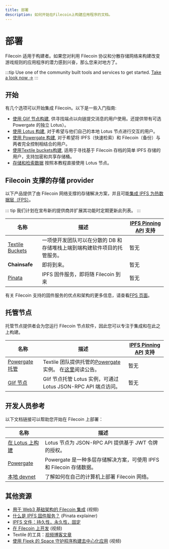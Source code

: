 ```yaml
---
title: 部署
description: 如何开始在Filecoin上构建应用程序的文档。
---
```


# 部署

Filecoin 适用于构建者。如果您对利用 Filecoin 协议和分散存储网络来构建改变游戏规则的应用程序的潜力感到兴奋，那么您来对地方了。

:::tip
Use one of the community built tools and services to get started. [Take a look now →](../store/README.md)
:::

## 开始

有几个选项可以开始集成 Filecoin。以下是一些入门指南:

- [使用 Glif 节点构建](hosted-lotus.md), 供寻找端点以向链提交消息的用户使用。还提供带有可选 Powergate 的独立 Lotus）。
- [使用 Lotus 构建](lotus/README.md), 对于希望与他们自己的本地 Lotus 节点进行交互的用户。
- [使用 Powergate 构建](hosted-powergate.md), 对于希望将 IPFS（快速检索）和 Filecoin（备份）与两者完全控制相结合的用户。
- [使用Textile buckets构建](textile-buckets.md), 适用于寻找基于 Filecoin 存档的简单 IPFS 存储的用户，支持加密和共享存储桶。
- [存储和检索数据](../get-started/store-and-retrieve) 按照本教程直接使用 Lotus 节点。

## Filecoin 支撑的存储 provider

以下产品提供了由 Filecoin 网络支撑的存储解决方案，并且可能[集成 IPFS 为热数据层（FPS）](filecoin-pinning-services.md)。

::: tip
我们计划在宣布新的提供商并扩展其功能时定期更新此列表。
:::

| 名称                                                | 描述                                                                     | [IPFS Pinning API](https://ipfs.github.io/pinning-services-api-spec/) 支持 |
| --------------------------------------------------- | ------------------------------------------------------------------------ | -------------------------------------------------------------------------- |
| [Textile Buckets](https://docs.textile.io/buckets/) | 一项使开发团队可以在分散的 DB 和存储堆栈上端到端构建软件项目的托管服务。 | 暂无                                                                       |
| **Chainsafe**                                       | 即将到来。                                                               | 暂无                                                                       |
| [Pinata](https://pinata.cloud)                      | IPFS 固件服务，即将随 Filecoin 到来                                      | 暂无                                                                       |

有关 Filecoin 支持的固件服务的优点和架构的更多信息，请查看[FPS 页面](filecoin-pinning-services.md)。

## 托管节点

托管节点提供者会为您运行 Filecoin 节点软件，因此您可以专注于集成和在此之上构建。

| 名称                                  | 描述                                                                                                                                                                     | [IPFS Pinning API](https://ipfs.github.io/pinning-services-api-spec/) 支持 |
| ------------------------------------- | ------------------------------------------------------------------------------------------------------------------------------------------------------------------------ | -------------------------------------------------------------------------- |
| [Powergate 托管](hosted-powergate.md) | Textile 团队提供托管的[Powergate](./powergate.md)实例。 在[这里](https://blog.textile.io/announcing-managed-powergate-instances-enterprise-filecoin-and-ipfs/)阅读公告。 | 暂无                                                                       |
| [Glif 节点](hosted-lotus.md)          | Glif 节点托管 Lotus 实例，可通过 Lotus JSON-RPC API 端点访问。                                                                                                        | 暂无                                                                       |

## 开发人员参考

以下文档链接可以帮助您开始在 Filecoin 上部署：

| 名称                               | 描述                                                                                                                                                                                                                      |
| ---------------------------------- | ------------------------------------------------------------------------------------------------------------------------------------------------------------------------------------------------------------------------- |
| [在 Lotus 上构建](lotus/README.md) | Lotus 节点为 JSON-RPC API 提供基于 JWT 令牌的授权。                                                                                                                                                                       |
| [Powergate](powergate.md)          | Powergate 是一种多层存储解决方案，可使用 IPFS 和 Filecoin 存储数据。                                                                                                                                                      |
| [本地 devnet](local-devnet.md)     | 了解如何在自己的计算机上部署 Filecoin 网络。                                                                                                                                                                              |

## 其他资源

- [用于 Web3 基础架构的 Filecoin 集成](https://www.youtube.com/watch?v=Q0oe6i7d1u4) (视频)
- [什么是 IPFS 固件服务？](https://medium.com/pinata/what-is-an-ipfs-pinning-service-f6ed4cd7e475#:~:text=An%20IPFS%20pinning%20service%20is,running%20your%20own%20IPFS%20nodes.) (Pinata explainer)
- [IPFS 文件：持久性，永久性，固定](https://docs.ipfs.io/concepts/persistence/)
- [在 Filecoin 上开发](https://www.youtube.com/watch?v=aGCpq0Xf-w8) (视频)
- Textile 的工具：[视频](https://www.youtube.com/watch?v=IZ8M9m9_uJY)[博客文章](https://blog.textile.io/developer-tools-for-filecoin-ipfs-web/)
- [使用 Fleek 的 Space 守护程序构建去中心化应用](https://www.youtube.com/watch?v=pWJ5fty-7mA) (视频)
